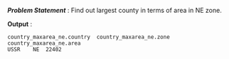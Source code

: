 ***Problem Statement*** : Find out largest county in terms of area in NE zone.


**Output** :
```
country_maxarea_ne.country	country_maxarea_ne.zone	country_maxarea_ne.area
USSR	NE	22402
```
